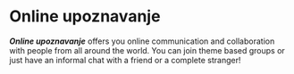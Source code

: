 # Online upoznavanje

***Online upoznavanje*** offers you online communication and collaboration with people from all around the world. You can join theme based groups or just have an informal chat with a friend or a complete stranger!

